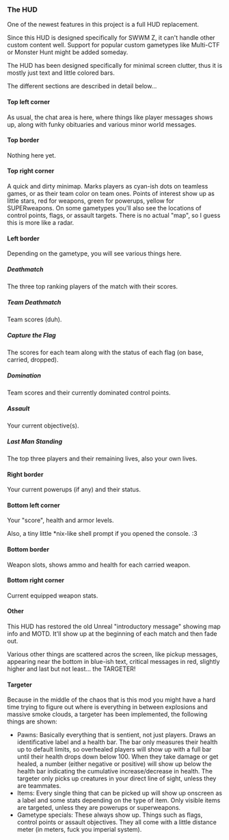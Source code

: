 ### The HUD

One of the newest features in this project is a full HUD replacement.

Since this HUD is designed specifically for SWWM Z, it can't handle other
custom content well. Support for popular custom gametypes like Multi-CTF or
Monster Hunt might be added someday.

The HUD has been designed specifically for minimal screen clutter, thus it is
mostly just text and little colored bars.

The different sections are described in detail below...

#### Top left corner

As usual, the chat area is here, where things like player messages shows up,
along with funky obituaries and various minor world messages.

#### Top border

Nothing here yet.

#### Top right corner

A quick and dirty minimap. Marks players as cyan-ish dots on teamless games, or
as their team color on team ones. Points of interest show up as little stars,
red for weapons, green for powerups, yellow for SUPERweapons. On some gametypes
you'll also see the locations of control points, flags, or assault targets.
There is no actual "map", so I guess this is more like a radar.

#### Left border

Depending on the gametype, you will see various things here.

##### Deathmatch

The three top ranking players of the match with their scores.

##### Team Deathmatch

Team scores (duh).

##### Capture the Flag

The scores for each team along with the status of each flag (on base, carried,
dropped).

##### Domination

Team scores and their currently dominated control points.

##### Assault

Your current objective(s).

##### Last Man Standing

The top three players and their remaining lives, also your own lives.

#### Right border

Your current powerups (if any) and their status.

#### Bottom left corner

Your "score", health and armor levels.

Also, a tiny little *nix-like shell prompt if you opened the console. :3

#### Bottom border

Weapon slots, shows ammo and health for each carried weapon.

#### Bottom right corner

Current equipped weapon stats.

#### Other

This HUD has restored the old Unreal "introductory message" showing map info
and MOTD. It'll show up at the beginning of each match and then fade out.

Various other things are scattered acros the screen, like pickup messages,
appearing near the bottom in blue-ish text, critical messages in red, slightly
higher and last but not least... the TARGETER!

#### Targeter

Because in the middle of the chaos that is this mod you might have a hard time
trying to figure out where is everything in between explosions and massive
smoke clouds, a targeter has been implemented, the following things are shown:

* Pawns: Basically everything that is sentient, not just players. Draws an
  identificative label and a health bar. The bar only measures their health up
  to default limits, so overhealed players will show up with a full bar until
  their health drops down below 100. When they take damage or get healed, a
  number (either negative or positive) will show up below the health bar
  indicating the cumulative increase/decrease in health. The targeter only
  picks up creatures in your direct line of sight, unless they are teammates.
* Items: Every single thing that can be picked up will show up onscreen as a
  label and some stats depending on the type of item. Only visible items are
  targeted, unless they are powerups or superweapons.
* Gametype specials: These always show up. Things such as flags, control points
  or assault objectives. They all come with a little distance meter (in meters,
  fuck you imperial system).

